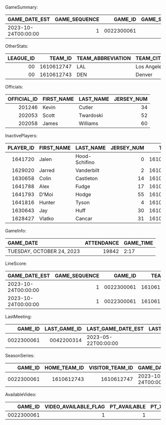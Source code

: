GameSummary:

| GAME_DATE_EST       |   GAME_SEQUENCE |    GAME_ID |   GAME_STATUS_ID | GAME_STATUS_TEXT   | GAMECODE        |   HOME_TEAM_ID |   VISITOR_TEAM_ID |   SEASON |   LIVE_PERIOD | LIVE_PC_TIME   | NATL_TV_BROADCASTER_ABBREVIATION   | LIVE_PERIOD_TIME_BCAST   |   WH_STATUS |
|:--------------------|----------------:|-----------:|-----------------:|:-------------------|:----------------|---------------:|------------------:|---------:|--------------:|:---------------|:-----------------------------------|:-------------------------|------------:|
| 2023-10-24T00:00:00 |               1 | 0022300061 |                3 | Final              | 20231024/LALDEN |     1610612743 |        1610612747 |     2023 |             4 |                | TNT                                | Q4       - TNT           |           1 |

OtherStats:

|   LEAGUE_ID |    TEAM_ID | TEAM_ABBREVIATION   | TEAM_CITY   |   PTS_PAINT |   PTS_2ND_CHANCE |   PTS_FB |   LARGEST_LEAD |   LEAD_CHANGES |   TIMES_TIED |   TEAM_TURNOVERS |   TOTAL_TURNOVERS |   TEAM_REBOUNDS |   PTS_OFF_TO |
|------------:|-----------:|:--------------------|:------------|------------:|-----------------:|---------:|---------------:|---------------:|-------------:|-----------------:|------------------:|----------------:|-------------:|
|          00 | 1610612747 | LAL                 | Los Angeles |          58 |                4 |       20 |              4 |              1 |            1 |                1 |                12 |               8 |           20 |
|          00 | 1610612743 | DEN                 | Denver      |          52 |               17 |       20 |             18 |              1 |            1 |                1 |                12 |               6 |           18 |

Officials:

|   OFFICIAL_ID | FIRST_NAME   | LAST_NAME   |   JERSEY_NUM |
|--------------:|:-------------|:------------|-------------:|
|        201246 | Kevin        | Cutler      |         34   |
|        202053 | Scott        | Twardoski   |         52   |
|        202058 | James        | Williams    |         60   |

InactivePlayers:

|   PLAYER_ID | FIRST_NAME   | LAST_NAME     |   JERSEY_NUM |    TEAM_ID | TEAM_CITY   | TEAM_NAME   | TEAM_ABBREVIATION   |
|------------:|:-------------|:--------------|-------------:|-----------:|:------------|:------------|:--------------------|
|     1641720 | Jalen        | Hood-Schifino |         0    | 1610612747 | Los Angeles | Lakers      | LAL                 |
|     1629020 | Jarred       | Vanderbilt    |         2    | 1610612747 | Los Angeles | Lakers      | LAL                 |
|     1630658 | Colin        | Castleton     |         14   | 1610612747 | Los Angeles | Lakers      | LAL                 |
|     1641788 | Alex         | Fudge         |         17   | 1610612747 | Los Angeles | Lakers      | LAL                 |
|     1641793 | D'Moi        | Hodge         |         55   | 1610612747 | Los Angeles | Lakers      | LAL                 |
|     1641816 | Hunter       | Tyson         |         4    | 1610612743 | Denver      | Nuggets     | DEN                 |
|     1630643 | Jay          | Huff          |         30   | 1610612743 | Denver      | Nuggets     | DEN                 |
|     1628427 | Vlatko       | Cancar        |         31   | 1610612743 | Denver      | Nuggets     | DEN                 |

GameInfo:

| GAME_DATE                 |   ATTENDANCE | GAME_TIME   |
|:--------------------------|-------------:|:------------|
| TUESDAY, OCTOBER 24, 2023 |        19842 | 2:17        |

LineScore:

| GAME_DATE_EST       |   GAME_SEQUENCE |    GAME_ID |    TEAM_ID | TEAM_ABBREVIATION   | TEAM_CITY_NAME   | TEAM_NICKNAME   | TEAM_WINS_LOSSES   |   PTS_QTR1 |   PTS_QTR2 |   PTS_QTR3 |   PTS_QTR4 |   PTS_OT1 |   PTS_OT2 |   PTS_OT3 |   PTS_OT4 |   PTS_OT5 |   PTS_OT6 |   PTS_OT7 |   PTS_OT8 |   PTS_OT9 |   PTS_OT10 |   PTS |
|:--------------------|----------------:|-----------:|-----------:|:--------------------|:-----------------|:----------------|:-------------------|-----------:|-----------:|-----------:|-----------:|----------:|----------:|----------:|----------:|----------:|----------:|----------:|----------:|----------:|-----------:|------:|
| 2023-10-24T00:00:00 |               1 | 0022300061 | 1610612743 | DEN                 | Denver           | Nuggets         | 1-0                |         34 |         29 |         24 |         32 |         0 |         0 |         0 |         0 |         0 |         0 |         0 |         0 |         0 |          0 |   119 |
| 2023-10-24T00:00:00 |               1 | 0022300061 | 1610612747 | LAL                 | Los Angeles      | Lakers          | 0-1                |         20 |         34 |         26 |         27 |         0 |         0 |         0 |         0 |         0 |         0 |         0 |         0 |         0 |          0 |   107 |

LastMeeting:

|    GAME_ID |   LAST_GAME_ID | LAST_GAME_DATE_EST   |   LAST_GAME_HOME_TEAM_ID | LAST_GAME_HOME_TEAM_CITY   | LAST_GAME_HOME_TEAM_NAME   | LAST_GAME_HOME_TEAM_ABBREVIATION   |   LAST_GAME_HOME_TEAM_POINTS |   LAST_GAME_VISITOR_TEAM_ID | LAST_GAME_VISITOR_TEAM_CITY   | LAST_GAME_VISITOR_TEAM_NAME   | LAST_GAME_VISITOR_TEAM_CITY1   |   LAST_GAME_VISITOR_TEAM_POINTS |
|-----------:|---------------:|:---------------------|-------------------------:|:---------------------------|:---------------------------|:-----------------------------------|-----------------------------:|----------------------------:|:------------------------------|:------------------------------|:-------------------------------|--------------------------------:|
| 0022300061 |     0042200314 | 2023-05-22T00:00:00  |               1610612743 | Denver                     | Nuggets                    | DEN                                |                          113 |                  1610612747 | Los Angeles                   | Lakers                        | LAL                            |                             111 |

SeasonSeries:

|    GAME_ID |   HOME_TEAM_ID |   VISITOR_TEAM_ID | GAME_DATE_EST       |   HOME_TEAM_WINS |   HOME_TEAM_LOSSES | SERIES_LEADER   |
|-----------:|---------------:|------------------:|:--------------------|-----------------:|-------------------:|:----------------|
| 0022300061 |     1610612743 |        1610612747 | 2023-10-24T00:00:00 |                3 |                  0 | Denver          |

AvailableVideo:

|    GAME_ID |   VIDEO_AVAILABLE_FLAG |   PT_AVAILABLE |   PT_XYZ_AVAILABLE |   WH_STATUS |   HUSTLE_STATUS |   HISTORICAL_STATUS |
|-----------:|-----------------------:|---------------:|-------------------:|------------:|----------------:|--------------------:|
| 0022300061 |                      1 |              1 |                  0 |           1 |               1 |                   0 |